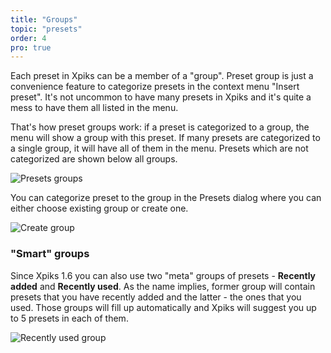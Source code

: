 ```yaml
---
title: "Groups"
topic: "presets"
order: 4
pro: true
---
```


Each preset in Xpiks can be a member of a "group". Preset group is just a convenience feature to categorize presets in the context menu "Insert preset". It's not uncommon to have many presets in Xpiks and it's quite a mess to have them all listed in the menu.

That's how preset groups work: if a preset is categorized to a group, the menu will show a group with this preset. If many presets are categorized to a single group, it will have all of them in the menu. Presets which are not categorized are shown below all groups.

![Presets groups](/images/tutorials/presets/groups.gif)

You can categorize preset to the group in the Presets dialog where you can either choose existing group or create one.

![Create group](/images/tutorials/presets/create-group.gif)

### "Smart" groups

Since Xpiks 1.6 you can also use two "meta" groups of presets - **Recently added** and **Recently used**. As the name implies, former group will contain presets that you have recently added and the latter - the ones that you used. Those groups will fill up automatically and Xpiks will suggest you up to 5 presets in each of them.

![Recently used group](/images/tutorials/presets/recently-used.png)
